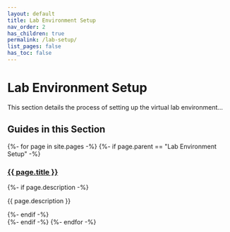 ```yaml
---
layout: default
title: Lab Environment Setup
nav_order: 2
has_children: true
permalink: /lab-setup/
list_pages: false
has_toc: false
---
```


# Lab Environment Setup

This section details the process of setting up the virtual lab environment...

## Guides in this Section

<div class="child-page-cards">
{%- for page in site.pages -%}
  {%- if page.parent == "Lab Environment Setup" -%}
    <div class="child-card">
      <h3><a href="{{ page.url | relative_url }}">{{ page.title }}</a></h3>
      {%- if page.description -%}
        <p>{{ page.description }}</p>
      {%- endif -%}
    </div>
  {%- endif -%}
{%- endfor -%}
</div>
